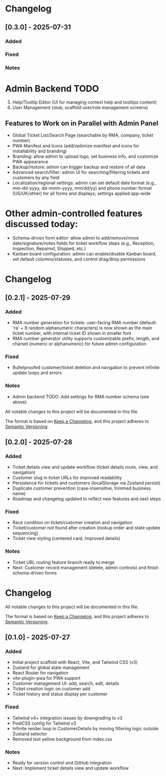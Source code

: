 # Changelog
## [0.3.0] - 2025-07-31
### Added
### Fixed
### Notes


# Admin Backend TODO
5. Help/Tooltip Editor (UI for managing context help and tooltips content)
6. User Management (stub; scaffold user/role management screens)

## Features to Work on in Parallel with Admin Panel
- Global Ticket List/Search Page (searchable by RMA, company, ticket number)
- PWA Manifest and Icons (add/optimize manifest and icons for installability and branding)
- Branding: allow admin to upload logo, set business info, and customize PWA appearance
- Backup/restore: admin can trigger backup and restore of all data
- Advanced search/filter: admin UI for searching/filtering tickets and customers by any field
- Localization/regional settings: admin can set default date format (e.g., mm-dd-yyyy, dd-mmm-yyyy, mm/dd/yy) and phone number format (US/UK/other) for all forms and displays; settings applied app-wide

# Other admin-controlled features discussed today:
- Schema-driven form editor: allow admin to add/remove/move date/signature/notes fields for ticket workflow steps (e.g., Reception, Inspection, Repaired, Shipped, etc.)
- Kanban board configuration: admin can enable/disable Kanban board, set default columns/statuses, and control drag/drop permissions


# Changelog
## [0.2.1] - 2025-07-29
### Added
- RMA number generation for tickets: user-facing RMA number (default: 'ra' + 8 random alphanumeric characters) is now shown as the main ticket number, with internal ticket ID shown in smaller font
- RMA number generator utility supports customizable prefix, length, and charset (numeric or alphanumeric) for future admin configuration

### Fixed
- Bulletproofed customer/ticket deletion and navigation to prevent infinite update loops and errors

### Notes
- Admin backend TODO: Add settings for RMA number schema (see above)


All notable changes to this project will be documented in this file.

The format is based on [Keep a Changelog](https://keepachangelog.com/en/1.0.0/), and this project adheres to [Semantic Versioning](https://semver.org/spec/v2.0.0.html).

## [0.2.0] - 2025-07-28
### Added
- Ticket details view and update workflow (ticket details route, view, and navigation)
- Customer slug in ticket URLs for improved readability
- Persistence for tickets and customers (localStorage via Zustand persist)
- Duplicate customer prevention (case-insensitive, trimmed business name)
- Roadmap and changelog updated to reflect new features and next steps

### Fixed
- Race condition on ticket/customer creation and navigation
- Ticket/customer not found after creation (lookup order and state update sequencing)
- Ticket view styling (centered card, improved details)

### Notes
- Ticket URL routing feature branch ready to merge
- Next: Customer record management (delete, admin controls) and finish schema-driven forms
# Changelog

All notable changes to this project will be documented in this file.

The format is based on [Keep a Changelog](https://keepachangelog.com/en/1.0.0/), and this project adheres to [Semantic Versioning](https://semver.org/spec/v2.0.0.html).

## [0.1.0] - 2025-07-27
### Added
- Initial project scaffold with React, Vite, and Tailwind CSS (v3)
- Zustand for global state management
- React Router for navigation
- vite-plugin-pwa for PWA support
- Customer management UI: add, search, edit, details
- Ticket creation logic on customer add
- Ticket history and status display per customer

### Fixed
- Tailwind v4+ integration issues by downgrading to v3
- PostCSS config for Tailwind v3
- Infinite render loop in CustomerDetails by moving filtering logic outside Zustand selector
- Removed test yellow background from index.css

### Notes
- Ready for version control and GitHub integration
- Next: Implement ticket details view and update workflow
